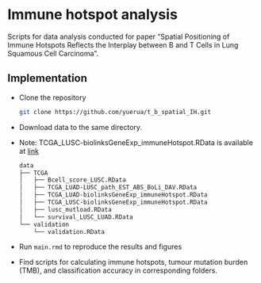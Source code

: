 # **Immune hotspot analysis**

Scripts for data analysis conducted for paper “Spatial Positioning of Immune Hotspots Reflects the Interplay between B and T Cells in Lung Squamous Cell Carcinoma”.

## Implementation

- Clone the repository

  ```bash
  git clone https://github.com/yuerua/t_b_spatial_IH.git
  ```

- Download data to the same directory. 

- Note: TCGA_LUSC-biolinksGeneExp_immuneHotspot.RData is available at [link](https://www.dropbox.com/s/fc5qtc8773hzdkh/TCGA_LUSC-biolinksGeneExp_immuneHotspot.RData?dl=0)

  ```bash
  data
  ├── TCGA
  │   ├── Bcell_score_LUSC.RData
  │   ├── TCGA_LUAD-LUSC_path_EST_ABS_BoLi_DAV.RData
  │   ├── TCGA_LUAD-biolinksGeneExp_immuneHotspot.RData
  │   ├── TCGA_LUSC-biolinksGeneExp_immuneHotspot.RData
  │   ├── lusc_mutload.RData
  │   └── survival_LUSC_LUAD.RData
  └── validation
      └── validation.RData
  ```

- Run `main.rmd` to reproduce the results and figures

- Find scripts for calculating immune hotspots, tumour mutation burden (TMB), and classification accuracy in corresponding folders.

  



